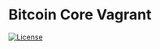 Bitcoin Core Vagrant
============

[![License](http://img.shields.io/:License-MIT-yellow.svg)](LICENSE)

